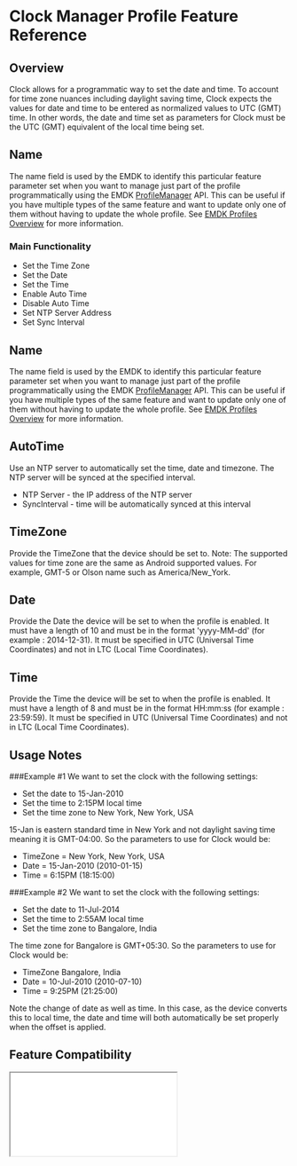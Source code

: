 # Clock Manager Profile Feature Reference

## Overview

Clock allows for a programmatic way to set the date and time. To account for time zone nuances including daylight saving time, Clock expects the values for date and time to be entered as normalized values to UTC (GMT) time. In other words, the date and time set as parameters for Clock must be the UTC (GMT) equivalent of the local time being set. 

## Name
The name field is used by the EMDK to identify this particular feature parameter set when you want to manage just part of the profile programmatically using the EMDK [ProfileManager](../api/ProfileManager) API. This can be useful if you have multiple types of the same feature and want to update only one of them without having to update the whole profile. See [EMDK Profiles Overview](../guide/profiles/usingwizard) for more information.

### Main Functionality

* Set the Time Zone
* Set the Date
* Set the Time
* Enable Auto Time
* Disable Auto Time
* Set NTP Server Address
* Set Sync Interval

## Name
The name field is used by the EMDK to identify this particular feature parameter set when you want to manage just part of the profile programmatically using the EMDK [ProfileManager](../api/ProfileManager) API. This can be useful if you have multiple types of the same feature and want to update only one of them without having to update the whole profile. See [EMDK Profiles Overview](../guide/profiles/usingwizard) for more information.

## AutoTime
Use an NTP server to automatically set the time, date and timezone. The NTP server will be synced at the specified interval.

* NTP Server - the IP address of the NTP server
* SyncInterval - time will be automatically synced at this interval

## TimeZone 
Provide the TimeZone that the device should be set to. Note: The supported values for time zone are the same as Android supported values. For example, GMT-5 or Olson name such as America/New_York.

## Date 
Provide the Date the device will be set to when the profile is enabled. It must have a length of 10 and must be in the format 'yyyy-MM-dd' (for example : 2014-12-31). It must be specified in UTC (Universal Time Coordinates) and not in LTC (Local Time Coordinates).

## Time
Provide the Time the device will be set to when the profile is enabled. It must have a length of 8 and must be in the format HH:mm:ss (for example : 23:59:59). It must be specified in UTC (Universal Time Coordinates) and not in LTC (Local Time Coordinates).

## Usage Notes

###Example #1
We want to set the clock with the following settings:

* Set the date to 15-Jan-2010
* Set the time to 2:15PM local time
* Set the time zone to New York, New York, USA

15-Jan is eastern standard time in New York and not daylight saving time meaning it is GMT-04:00. So the parameters to use for Clock would be:

* TimeZone = New York, New York, USA
* Date = 15-Jan-2010 (2010-01-15)
* Time = 6:15PM (18:15:00)

###Example #2
We want to set the clock with the following settings:

* Set the date to 11-Jul-2014
* Set the time to 2:55AM local time
* Set the time zone to Bangalore, India

The time zone for Bangalore is GMT+05:30. So the parameters to use for Clock would be:

* TimeZone Bangalore, India
* Date = 10-Jul-2010 (2010-07-10)
* Time = 9:25PM (21:25:00)

Note the change of date as well as time. In this case, as the device converts this to local time, the date and time will both automatically be set properly when the offset is applied.

## Feature Compatibility
<iframe src="compare.html#mx=4.3&csp=Clock&os=All&embed=true"></iframe> 

